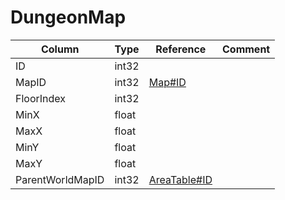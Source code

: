 # DungeonMap

| Column | Type | Reference | Comment |
|--------|------|-----------|---------|
|ID|int32|||
|MapID|int32|[Map#ID](Map.md)||
|FloorIndex|int32|||
|MinX|float|||
|MaxX|float|||
|MinY|float|||
|MaxY|float|||
|ParentWorldMapID|int32|[AreaTable#ID](AreaTable.md)||
